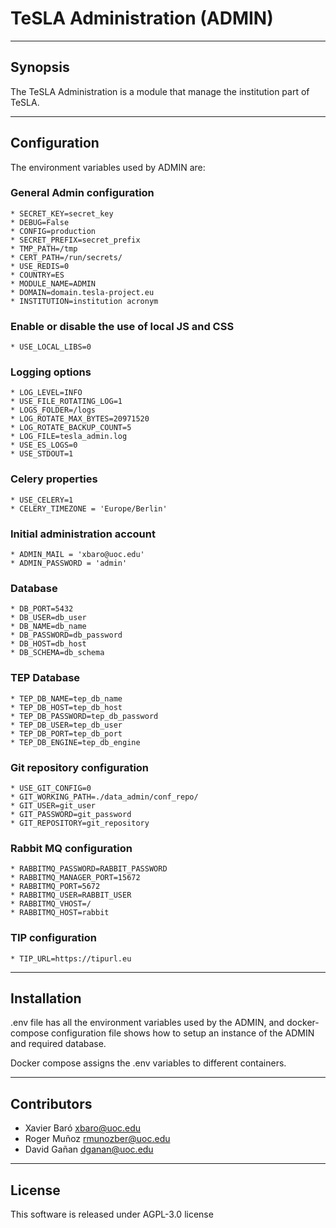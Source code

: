 # TeSLA Administration (ADMIN)

---

## Synopsis
The TeSLA Administration is a module that manage the institution part of TeSLA.

---

## Configuration

The environment variables used by ADMIN are:

###  General Admin configuration 
	* SECRET_KEY=secret_key
	* DEBUG=False
	* CONFIG=production
	* SECRET_PREFIX=secret_prefix
	* TMP_PATH=/tmp
	* CERT_PATH=/run/secrets/
	* USE_REDIS=0
	* COUNTRY=ES
	* MODULE_NAME=ADMIN
	* DOMAIN=domain.tesla-project.eu
	* INSTITUTION=institution acronym

### Enable or disable the use of local JS and CSS
	* USE_LOCAL_LIBS=0

### Logging options
	* LOG_LEVEL=INFO
	* USE_FILE_ROTATING_LOG=1
	* LOGS_FOLDER=/logs
	* LOG_ROTATE_MAX_BYTES=20971520
	* LOG_ROTATE_BACKUP_COUNT=5
	* LOG_FILE=tesla_admin.log
	* USE_ES_LOGS=0
	* USE_STDOUT=1

### Celery properties
	* USE_CELERY=1
	* CELERY_TIMEZONE = 'Europe/Berlin'

### Initial administration account
	* ADMIN_MAIL = 'xbaro@uoc.edu'
	* ADMIN_PASSWORD = 'admin'

### Database
	* DB_PORT=5432
	* DB_USER=db_user
	* DB_NAME=db_name
	* DB_PASSWORD=db_password
	* DB_HOST=db_host
	* DB_SCHEMA=db_schema

### TEP Database
	* TEP_DB_NAME=tep_db_name
	* TEP_DB_HOST=tep_db_host
	* TEP_DB_PASSWORD=tep_db_password
	* TEP_DB_USER=tep_db_user
	* TEP_DB_PORT=tep_db_port
	* TEP_DB_ENGINE=tep_db_engine

### Git repository configuration
	* USE_GIT_CONFIG=0
	* GIT_WORKING_PATH=./data_admin/conf_repo/
	* GIT_USER=git_user
	* GIT_PASSWORD=git_password
	* GIT_REPOSITORY=git_repository

### Rabbit MQ configuration
	* RABBITMQ_PASSWORD=RABBIT_PASSWORD
	* RABBITMQ_MANAGER_PORT=15672
	* RABBITMQ_PORT=5672
	* RABBITMQ_USER=RABBIT_USER
	* RABBITMQ_VHOST=/
	* RABBITMQ_HOST=rabbit

### TIP configuration
	* TIP_URL=https://tipurl.eu

---


## Installation

.env file has all the environment variables used by the ADMIN, and docker-compose configuration file shows how to setup an instance of the ADMIN and required database.

Docker compose assigns the .env variables to different containers.



---

## Contributors
- Xavier Baró <xbaro@uoc.edu>
- Roger Muñoz <rmunozber@uoc.edu>
- David Gañan <dganan@uoc.edu>

---
## License
This software is released under AGPL-3.0 license
